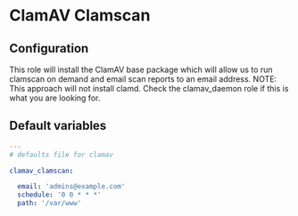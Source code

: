# ClamAV Clamscan

<!--TOC-->
<!--ENDTOC-->
## Configuration
This role will install the ClamAV base package which will allow us to run clamscan on demand and email scan reports to an email address.
NOTE: This approach will not install clamd. Check the clamav_daemon role if this is what you are looking for.

<!--ROLEVARS-->
## Default variables
```yaml
---
# defaults file for clamav

clamav_clamscan:

  email: 'admins@example.com'
  schedule: '0 0 * * *'
  path: '/var/www'

```

<!--ENDROLEVARS-->
